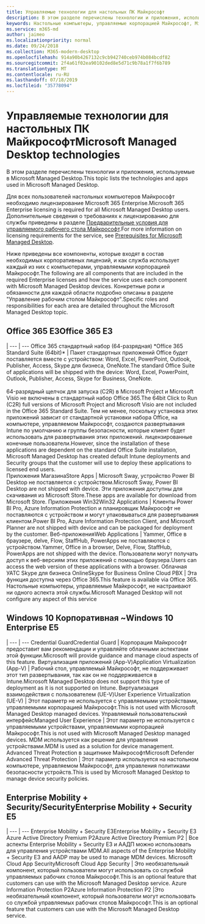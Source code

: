 ```yaml
---
title: Управляемые технологии для настольных ПК Майкрософт
description: В этом разделе перечислены технологии и приложения, используемые в Microsoft Managed Desktop.
keywords: Настольные компьютеры, управляемые корпорацией Майкрософт, Microsoft 365, служба, документация
ms.service: m365-md
author: jaimeo
ms.localizationpriority: normal
ms.date: 09/24/2018
ms.collection: M365-modern-desktop
ms.openlocfilehash: 914a90b4267132c9cb942740ceb974b084bcdf82
ms.sourcegitcommit: 2f4a61f02ea90102ded8e5d71c9b78a1f7f6b789
ms.translationtype: MT
ms.contentlocale: ru-RU
ms.lasthandoff: 07/18/2019
ms.locfileid: "35778094"
---
```

# <a name="microsoft-managed-desktop-technologies"></a><span data-ttu-id="849d7-104">Управляемые технологии для настольных ПК Майкрософт</span><span class="sxs-lookup"><span data-stu-id="849d7-104">Microsoft Managed Desktop technologies</span></span>

<span data-ttu-id="849d7-105">В этом разделе перечислены технологии и приложения, используемые в Microsoft Managed Desktop.</span><span class="sxs-lookup"><span data-stu-id="849d7-105">This topic lists the technologies and apps used in Microsoft Managed Desktop.</span></span>

<!-- Microsoft 365 E5; Device as a Service -->
<!-- in O365 table, standard suite, removed this sentence "Please see the Installation of Project/Visio 64bit Click to Run Addendum for important deployment instructions. -->

<span data-ttu-id="849d7-106">Для всех пользователей настольных компьютеров Майкрософт необходимо лицензирование Microsoft 365 Enterprise.</span><span class="sxs-lookup"><span data-stu-id="849d7-106">Microsoft 365 Enterprise licensing is required for all Microsoft Managed Desktop users.</span></span> <span data-ttu-id="849d7-107">Дополнительные сведения о требованиях к лицензированию для службы приведены в разделе [Предварительные условия для управляемого рабочего стола Майкрософт](../get-ready/prerequisites.md).</span><span class="sxs-lookup"><span data-stu-id="849d7-107">For more information on licensing requirements for the service, see [Prerequisites for Microsoft Managed Desktop](../get-ready/prerequisites.md).</span></span>

<span data-ttu-id="849d7-108">Ниже приведены все компоненты, которые входят в состав необходимых корпоративных лицензий, и как служба использует каждый из них с компьютерами, управляемыми корпорацией Майкрософт.</span><span class="sxs-lookup"><span data-stu-id="849d7-108">The following are all components that are included in the required Enterprise licenses and how the service uses each component with Microsoft Managed Desktop devices.</span></span> <span data-ttu-id="849d7-109">Конкретные роли и обязанности для каждой области подробно описаны в разделе "Управление рабочим столом Майкрософт".</span><span class="sxs-lookup"><span data-stu-id="849d7-109">Specific roles and responsibilities for each area are detailed throughout the Microsoft Managed Desktop topic.</span></span> 

## <a name="office-365-e3"></a><span data-ttu-id="849d7-110">Office 365 E3</span><span class="sxs-lookup"><span data-stu-id="849d7-110">Office 365 E3</span></span>
 |
 --- | ---
<span data-ttu-id="849d7-111">Office 365 стандартный набор (64-разрядная) \*</span><span class="sxs-lookup"><span data-stu-id="849d7-111">Office 365 Standard Suite (64bit)\*</span></span> | <span data-ttu-id="849d7-112">Пакет стандартных приложений Office будет поставляется вместе с устройством: Word, Excel, PowerPoint, Outlook, Publisher, Access, Skype для бизнеса, OneNote.</span><span class="sxs-lookup"><span data-stu-id="849d7-112">The standard Office Suite of applications will be shipped with the device: Word, Excel, PowerPoint, Outlook, Publisher, Access, Skype for Business, OneNote.</span></span><br><br><span data-ttu-id="849d7-113">64-разрядный щелчок для запуска (C2R) в Microsoft Project и Microsoft Visio не включены в стандартный набор Office 365.</span><span class="sxs-lookup"><span data-stu-id="849d7-113">The 64bit Click to Run (C2R) full versions of Microsoft Project and Microsoft Visio are not included in the Office 365 Standard Suite.</span></span>  <span data-ttu-id="849d7-114">Тем не менее, поскольку установка этих приложений зависит от стандартной установки набора Office, на компьютере, управляемом Майкрософт, создаются развертывания Intune по умолчанию и группы безопасности, которые клиент будет использовать для развертывания этих приложений. лицензированные конечные пользователи.</span><span class="sxs-lookup"><span data-stu-id="849d7-114">However, since the installation of these applications are dependent on the standard Office Suite installation, Microsoft Managed Desktop has created default Intune deployments and Security groups that the customer will use to deploy these applications to licensed end users.</span></span>  
<span data-ttu-id="849d7-115">Приложения Магазина</span><span class="sxs-lookup"><span data-stu-id="849d7-115">Store Apps</span></span> |    <span data-ttu-id="849d7-116">Microsoft Sway, устройство Power BI Desktop не поставляется с устройством.</span><span class="sxs-lookup"><span data-stu-id="849d7-116">Microsoft Sway, Power BI Desktop are not shipped with device.</span></span> <span data-ttu-id="849d7-117">Эти приложения доступны для скачивания из Microsoft Store.</span><span class="sxs-lookup"><span data-stu-id="849d7-117">These apps are available for download from Microsoft Store.</span></span>
<span data-ttu-id="849d7-118">Приложения Win32</span><span class="sxs-lookup"><span data-stu-id="849d7-118">Win32 Applications</span></span> |    <span data-ttu-id="849d7-119">Клиенты Power BI Pro, Azure Information Protection и планировщик Майкрософт не поставляются с устройством и могут упаковываться для развертывания клиентом.</span><span class="sxs-lookup"><span data-stu-id="849d7-119">Power BI Pro, Azure Information Protection Client, and Microsoft Planner are not shipped with device and can be packaged for deployment by the customer.</span></span> 
<span data-ttu-id="849d7-120">Веб-приложения</span><span class="sxs-lookup"><span data-stu-id="849d7-120">Web Applications</span></span> |  <span data-ttu-id="849d7-121">Yammer, Office в браузере, delve, Flow, StaffHub, PowerApps не поставляются с устройством.</span><span class="sxs-lookup"><span data-stu-id="849d7-121">Yammer, Office in a browser, Delve, Flow, StaffHub, PowerApps are not shipped with the device.</span></span> <span data-ttu-id="849d7-122">Пользователи могут получать доступ к веб-версиям этих приложений с помощью браузера.</span><span class="sxs-lookup"><span data-stu-id="849d7-122">Users can access the web version of these applications with a browser.</span></span>
<span data-ttu-id="849d7-123">Облачная УАТС Skype для бизнеса Online</span><span class="sxs-lookup"><span data-stu-id="849d7-123">Skype for Business Online Cloud PBX</span></span> | <span data-ttu-id="849d7-124">Эта функция доступна через Office 365.</span><span class="sxs-lookup"><span data-stu-id="849d7-124">This feature is available via Office 365.</span></span> <span data-ttu-id="849d7-125">Настольные компьютеры, управляемые Майкрософт, не настраивают ни одного аспекта этой службы.</span><span class="sxs-lookup"><span data-stu-id="849d7-125">Microsoft Managed Desktop will not configure any aspect of this service</span></span>

## <a name="windows-10-enterprise-e5"></a><span data-ttu-id="849d7-126">Windows 10 Корпоративная ~</span><span class="sxs-lookup"><span data-stu-id="849d7-126">Windows 10 Enterprise E5</span></span>

 |
 --- | ---
<span data-ttu-id="849d7-127">Credential Guard</span><span class="sxs-lookup"><span data-stu-id="849d7-127">Credential Guard</span></span> |  <span data-ttu-id="849d7-128">Корпорация Майкрософт предоставит вам рекомендации и управляйте облачными аспектами этой функции.</span><span class="sxs-lookup"><span data-stu-id="849d7-128">Microsoft will provide guidance and manage cloud aspects of this feature.</span></span>
<span data-ttu-id="849d7-129">Виртуализация приложений (App-V)</span><span class="sxs-lookup"><span data-stu-id="849d7-129">Application Virtualization (App-V)</span></span> |    <span data-ttu-id="849d7-130">Рабочий стол, управляемый Майкрософт, не поддерживает этот тип развертывания, так как он не поддерживается в Intune.</span><span class="sxs-lookup"><span data-stu-id="849d7-130">Microsoft Managed Desktop does not support this type of deployment as it is not supported on Intune.</span></span>
<span data-ttu-id="849d7-131">Виртуализация взаимодействия с пользователем (UE-V)</span><span class="sxs-lookup"><span data-stu-id="849d7-131">User Experience Virtualization (UE-V)</span></span> | <span data-ttu-id="849d7-132">Этот параметр не используется с управляемыми устройствами, управляемыми корпорацией Майкрософт.</span><span class="sxs-lookup"><span data-stu-id="849d7-132">This is not used with Microsoft Managed Desktop managed devices.</span></span>
<span data-ttu-id="849d7-133">Управляемый пользовательский интерфейс</span><span class="sxs-lookup"><span data-stu-id="849d7-133">Managed User Experience</span></span>  | <span data-ttu-id="849d7-134">Этот параметр не используется с управляемыми устройствами, управляемыми корпорацией Майкрософт.</span><span class="sxs-lookup"><span data-stu-id="849d7-134">This is not used with Microsoft Managed Desktop managed devices.</span></span> <span data-ttu-id="849d7-135">MDM используется как решение для управления устройствами.</span><span class="sxs-lookup"><span data-stu-id="849d7-135">MDM is used as a solution for device management.</span></span>
<span data-ttu-id="849d7-136">Advanced Threat Protection в защитнике Майкрософт</span><span class="sxs-lookup"><span data-stu-id="849d7-136">Microsoft Defender Advanced Threat Protection</span></span> | <span data-ttu-id="849d7-137">Этот параметр используется на настольном компьютере, управляемом Майкрософт, для управления политиками безопасности устройств.</span><span class="sxs-lookup"><span data-stu-id="849d7-137">This is used by Microsoft Managed Desktop to manage device security policies.</span></span> 

## <a name="enterprise-mobility--security-e5"></a><span data-ttu-id="849d7-138">Enterprise Mobility + Security/Security</span><span class="sxs-lookup"><span data-stu-id="849d7-138">Enterprise Mobility + Security E5</span></span>

 |
 --- | ---
<span data-ttu-id="849d7-139">Enterprise Mobility + Security E3</span><span class="sxs-lookup"><span data-stu-id="849d7-139">Enterprise Mobility + Security E3</span></span><br><span data-ttu-id="849d7-140">Azure Active Directory Premium P2</span><span class="sxs-lookup"><span data-stu-id="849d7-140">Azure Active Directory Premium P2</span></span> |    <span data-ttu-id="849d7-141">Все аспекты Enterprise Mobility + Security E3 и ААДП можно использовать для управления устройствами MDM.</span><span class="sxs-lookup"><span data-stu-id="849d7-141">All aspects of the Enterprise Mobility + Security E3 and AADP may be used to manage MDM devices.</span></span>
<span data-ttu-id="849d7-142">Microsoft Cloud App Security</span><span class="sxs-lookup"><span data-stu-id="849d7-142">Microsoft Cloud App Security</span></span> |  <span data-ttu-id="849d7-143">Это необязательный компонент, который пользователи могут использовать со службой управляемых рабочих столов Майкрософт.</span><span class="sxs-lookup"><span data-stu-id="849d7-143">This is an optional feature that customers can use with the Microsoft Managed Desktop service.</span></span>
<span data-ttu-id="849d7-144">Azure Information Protection P2</span><span class="sxs-lookup"><span data-stu-id="849d7-144">Azure Information Protection P2</span></span>  |<span data-ttu-id="849d7-145">Это необязательный компонент, который пользователи могут использовать со службой управляемых рабочих столов Майкрософт.</span><span class="sxs-lookup"><span data-stu-id="849d7-145">This is an optional feature that customers can use with the Microsoft Managed Desktop service.</span></span>

